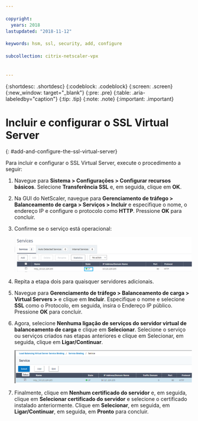 ```yaml
---

copyright:
  years: 2018
lastupdated: "2018-11-12"

keywords: hsm, ssl, security, add, configure

subcollection: citrix-netscaler-vpx


---
```


{:shortdesc: .shortdesc}
{:codeblock: .codeblock}
{:screen: .screen}
{:new_window: target="_blank"}
{:pre: .pre}
{:table: .aria-labeledby="caption"}
{:tip: .tip}
{:note: .note}
{:important: .important}

# Incluir e configurar o SSL Virtual Server
{: #add-and-configure-the-ssl-virtual-server}

Para incluir e configurar o SSL Virtual Server, execute o procedimento a seguir:

1. Navegue para **Sistema > Configurações > Configurar recursos básicos**. Selecione **Transferência SSL** e, em seguida, clique em **OK**.
2. Na GUI do NetScaler, navegue para **Gerenciamento de tráfego > Balanceamento de carga > Serviços > Incluir** e especifique o nome, o endereço IP e configure o protocolo como **HTTP**. Pressione **OK** para concluir.
3. Confirme se o serviço está operacional:

	<img src="images/15-confirm-service.png" alt="drawing" style="width: 700px;"/>

4. Repita a etapa dois para quaisquer servidores adicionais.
5. Navegue para **Gerenciamento de tráfego > Balanceamento de carga > Virtual Servers >** e clique em **Incluir**. Especifique o nome e selecione **SSL** como o Protocolo, em seguida, insira o Endereço IP público. Pressione **OK** para concluir.
6. Agora, selecione **Nenhuma ligação de serviços do servidor virtual de balanceamento de carga** e clique em **Selecionar**. Selecione o serviço ou serviços criados nas etapas anteriores e clique em Selecionar, em seguida, clique em **Ligar/Continuar**.

	<img src="images/18-bind-service.png" alt="drawing" style="width: 700px;"/>

7. Finalmente, clique em **Nenhum certificado do servidor** e, em seguida, clique em **Selecionar certificado do servidor** e selecione o certificado instalado anteriormente. Clique em **Selecionar**, em seguida, em **Ligar/Continuar**, em seguida, em **Pronto** para concluir.

